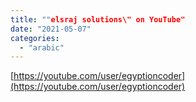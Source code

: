 ```yaml
---
title: ""elsraj solutions\" on YouTube"
date: "2021-05-07"
categories: 
  - "arabic"
---
```


[https://youtube.com/user/egyptioncoder](https://youtube.com/user/egyptioncoder)
